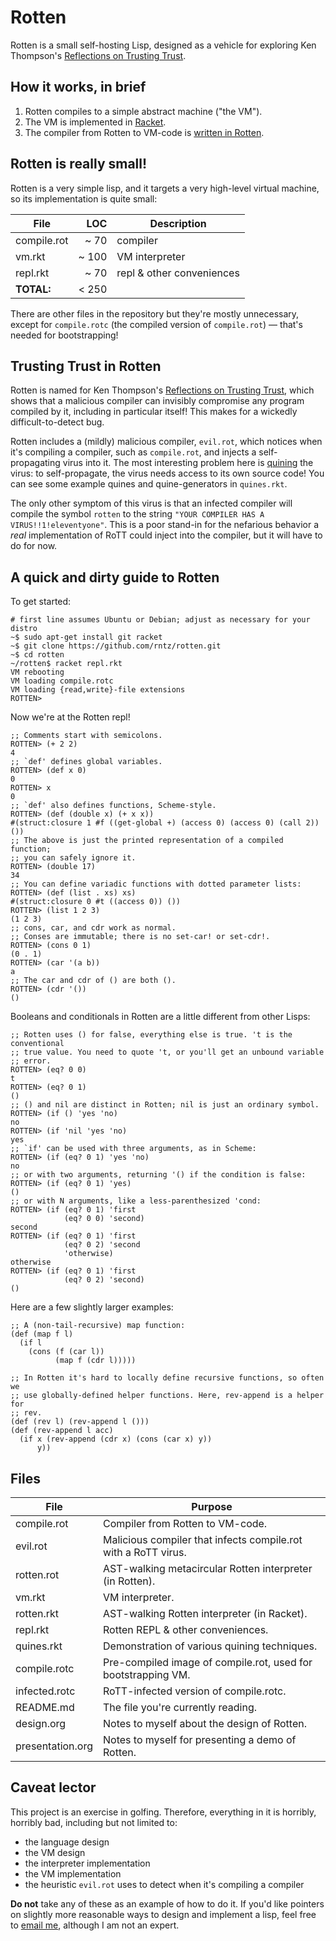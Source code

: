 # Rotten

Rotten is a small self-hosting Lisp, designed as a vehicle for exploring Ken
Thompson's [Reflections on Trusting Trust][rott].

[rott]: http://cm.bell-labs.com/who/ken/trust.html

<!-- TODO: Tutorial on Rotten, the language. -->
<!-- TODO: Tutorial on demonstrating the RoTT bug with Rotten -->
<!-- TODO: Section about the VM being based on the CAM? -->
<!-- TODO: Guide to where to start reading the files? -->

## How it works, in brief

1. Rotten compiles to a simple abstract machine ("the VM").
2. The VM is implemented in [Racket](http://www.racket-lang.org/).
3. The compiler from Rotten to VM-code is
   [written in Rotten](http://en.wikipedia.org/wiki/Self-hosting).

<!-- TODO: talk about how bootstrapping/precompiled compiler is necessary to
self-host? -->

## Rotten is really small!

Rotten is a very simple lisp, and it targets a very high-level virtual machine,
so its implementation is quite small:

| File         | LOC   | Description               |
| ------------ | ----: | ------------------------- |
| compile.rot  | ~  70 | compiler                  |
| vm.rkt       | ~ 100 | VM interpreter            |
| repl.rkt     | ~  70 | repl & other conveniences |
| **TOTAL:**   | < 250 |                           |

There are other files in the repository but they're mostly unnecessary, except
for `compile.rotc` (the compiled version of `compile.rot`) &mdash; that's needed
for bootstrapping!

## Trusting Trust in Rotten

Rotten is named for Ken Thompson's [Reflections on Trusting Trust][rott], which
shows that a malicious compiler can invisibly compromise any program compiled by
it, including in particular itself! This makes for a wickedly
difficult-to-detect bug.

Rotten includes a (mildly) malicious compiler, `evil.rot`, which notices when
it's compiling a compiler, such as `compile.rot`, and injects a self-propagating
virus into it. The most interesting problem here is [quining][quine] the virus:
to self-propagate, the virus needs access to its own source code! You can see
some example quines and quine-generators in `quines.rkt`.

The only other symptom of this virus is that an infected compiler will compile
the symbol `rotten` to the string `"YOUR COMPILER HAS A VIRUS!!1!eleventyone"`.
This is a poor stand-in for the nefarious behavior a *real* implementation of
RoTT could inject into the compiler, but it will have to do for now.

[quine]: http://en.wikipedia.org/wiki/Quine_(computing)

## A quick and dirty guide to Rotten

To get started:

    # first line assumes Ubuntu or Debian; adjust as necessary for your distro
    ~$ sudo apt-get install git racket
    ~$ git clone https://github.com/rntz/rotten.git
    ~$ cd rotten
    ~/rotten$ racket repl.rkt
    VM rebooting
    VM loading compile.rotc
    VM loading {read,write}-file extensions
    ROTTEN>

Now we're at the Rotten repl!

    ;; Comments start with semicolons.
    ROTTEN> (+ 2 2)
    4
    ;; `def' defines global variables.
    ROTTEN> (def x 0)
    0
    ROTTEN> x
    0
    ;; `def' also defines functions, Scheme-style.
    ROTTEN> (def (double x) (+ x x))
    #(struct:closure 1 #f ((get-global +) (access 0) (access 0) (call 2)) ())
    ;; The above is just the printed representation of a compiled function;
    ;; you can safely ignore it.
    ROTTEN> (double 17)
    34
    ;; You can define variadic functions with dotted parameter lists:
    ROTTEN> (def (list . xs) xs)
    #(struct:closure 0 #t ((access 0)) ())
    ROTTEN> (list 1 2 3)
    (1 2 3)
    ;; cons, car, and cdr work as normal.
    ;; Conses are immutable; there is no set-car! or set-cdr!.
    ROTTEN> (cons 0 1)
    (0 . 1)
    ROTTEN> (car '(a b))
    a
    ;; The car and cdr of () are both ().
    ROTTEN> (cdr '())
    ()

Booleans and conditionals in Rotten are a little different from other Lisps:


    ;; Rotten uses () for false, everything else is true. 't is the conventional
    ;; true value. You need to quote 't, or you'll get an unbound variable
    ;; error.
    ROTTEN> (eq? 0 0)
    t
    ROTTEN> (eq? 0 1)
    ()
    ;; () and nil are distinct in Rotten; nil is just an ordinary symbol.
    ROTTEN> (if () 'yes 'no)
    no
    ROTTEN> (if 'nil 'yes 'no)
    yes
    ;; `if' can be used with three arguments, as in Scheme:
    ROTTEN> (if (eq? 0 1) 'yes 'no)
    no
    ;; or with two arguments, returning '() if the condition is false:
    ROTTEN> (if (eq? 0 1) 'yes)
    ()
    ;; or with N arguments, like a less-parenthesized 'cond:
    ROTTEN> (if (eq? 0 1) 'first
                (eq? 0 0) 'second)
    second
    ROTTEN> (if (eq? 0 1) 'first
                (eq? 0 2) 'second
                'otherwise)
    otherwise
    ROTTEN> (if (eq? 0 1) 'first
                (eq? 0 2) 'second)
    ()

Here are a few slightly larger examples:

    ;; A (non-tail-recursive) map function:
    (def (map f l)
      (if l
        (cons (f (car l))
              (map f (cdr l)))))

    ;; In Rotten it's hard to locally define recursive functions, so often we
    ;; use globally-defined helper functions. Here, rev-append is a helper for
    ;; rev.
    (def (rev l) (rev-append l ()))
    (def (rev-append l acc)
      (if x (rev-append (cdr x) (cons (car x) y))
          y))


## Files

| File             | Purpose                                                  |
| ---------------- | -------------------------------------------------------- |
| compile.rot      | Compiler from Rotten to VM-code.                         |
| evil.rot         | Malicious compiler that infects compile.rot with a RoTT virus. |
| rotten.rot       | AST-walking metacircular Rotten interpreter (in Rotten). |
| vm.rkt           | VM interpreter.                                          |
| rotten.rkt       | AST-walking Rotten interpreter (in Racket).              |
| repl.rkt         | Rotten REPL & other conveniences.                        |
| quines.rkt       | Demonstration of various quining techniques.             |
| compile.rotc     | Pre-compiled image of compile.rot, used for bootstrapping VM. |
| infected.rotc    | RoTT-infected version of compile.rotc.                        |
| README.md        | The file you're currently reading.                       |
| design.org       | Notes to myself about the design of Rotten.              |
| presentation.org | Notes to myself for presenting a demo of Rotten.         |

## Caveat lector
This project is an exercise in golfing. Therefore, everything in it is horribly,
horribly bad, including but not limited to:

- the language design
- the VM design
- the interpreter implementation
- the VM implementation
- the heuristic `evil.rot` uses to detect when it's compiling a compiler

**Do not** take any of these as an example of how to do it. If you'd like
pointers on slightly more reasonable ways to design and implement a lisp, feel
free to [email me](mailto:daekharel@gmail.com), although I am not an expert.
